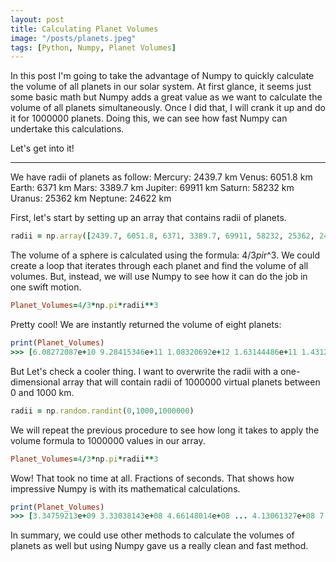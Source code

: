 ```yaml
---
layout: post
title: Calculating Planet Volumes
image: "/posts/planets.jpeg"
tags: [Python, Numpy, Planet Volumes]
---
```


In this post I'm going to take the advantage of Numpy to quickly calculate the volume of all planets in our solar system.  At first glance, it seems just some basic math but Numpy adds a great value as we want to calculate the volume of all planets simultaneously.
Once I did that, I will crank it up and do it for 1000000 planets. Doing this, we can see how fast Numpy can undertake this calculations.

Let's get into it!

---

We have radii of planets as follow:
Mercury: 2439.7 km
Venus: 6051.8 km
Earth: 6371 km
Mars: 3389.7 km
Jupiter: 69911 km
Saturn: 58232	km
Uranus: 25362 km
Neptune: 24622 km

First, let's start by setting up an array that contains radii of planets.

```ruby
radii = np.array([2439.7, 6051.8, 6371, 3389.7, 69911, 58232, 25362, 24622])
```

The volume of a sphere is calculated using the formula: 4/3*pi*r^3.
We could create a loop that iterates through each planet and find the volume of all volumes. But, instead, we will use Numpy to see how it can do the job in one swift motion.

```ruby
Planet_Volumes=4/3*np.pi*radii**3
```
Pretty cool! We are instantly returned the volume of eight planets:
```ruby
print(Planet_Volumes)
>>> [6.08272087e+10 9.28415346e+11 1.08320692e+12 1.63144486e+11 1.43128181e+15 8.27129915e+14 6.83343557e+13 6.25257040e+13]
```
But Let's check a cooler thing. I want to overwrite the radii with a one-dimensional array that will contain radii of 1000000 virtual planets between 0 and 1000 km.

```ruby
radii = np.random.randint(0,1000,1000000)
```

We will repeat the previous procedure to see how long it takes to apply the volume formula to 1000000 values in our array.

```ruby
Planet_Volumes=4/3*np.pi*radii**3
```

Wow! That took no time at all. Fractions of seconds.
That shows how impressive Numpy is with its mathematical calculations.

```ruby
print(Planet_Volumes)
>>> [3.34759213e+09 3.33038143e+08 4.66148014e+08 ... 4.13061327e+08 7.98644794e+06 3.76636713e+08]
```

In summary, we could use other methods to calculate the volumes of planets as well but using Numpy gave us a really clean and fast method.
